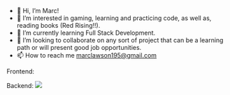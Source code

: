 - 👋 Hi, I’m Marc!
- 👀 I’m interested in gaming, learning and practicing code, as well as, reading books (Red Rising!!).
- 🌱 I’m currently learning Full Stack Development.
- 💞️ I’m looking to collaborate on any sort of project that can be a learning path or will present good job opportunities. 
- 📫 How to reach me marclawson195@gmail.com


Frontend:


Backend:
<img src="https://img.shields.io/badge/MongoDB-4EA94B?style=for-the-badge&logo=mongodb&logoColor=white" />

